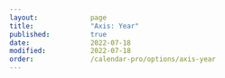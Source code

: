 ```yaml
---
layout:             page
title:              "Axis: Year"
published:          true
date:               2022-07-18
modified:           2022-07-18
order:              /calendar-pro/options/axis-year
---
```


